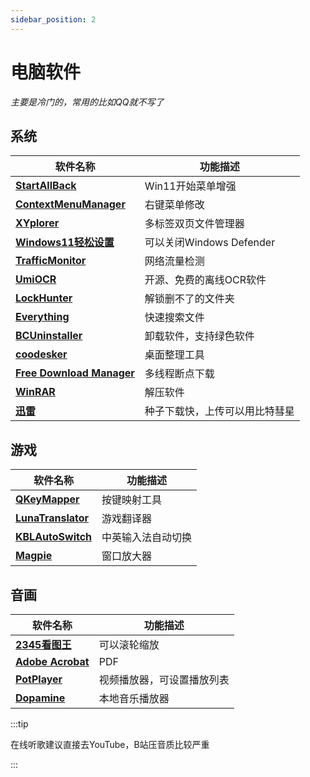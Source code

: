 ```yaml
---
sidebar_position: 2
---
```


# 电脑软件

*主要是冷门的，常用的比如QQ就不写了*


## 系统

| 软件名称 | 功能描述 |
|---------|---------|
| **[StartAllBack](https://www.puresys.net/4973.html)** | Win11开始菜单增强 |
| **[ContextMenuManager](https://www.coolexe.com/569.html)** | 右键菜单修改 |
| **[XYplorer](https://www.coolexe.com/1052.html)** | 多标签双页文件管理器 |
| **[Windows11轻松设置](https://www.bilibili.com/opus/904672369138729017)** | 可以关闭Windows Defender |
| **[TrafficMonitor](https://www.puresys.net/1839.html)** | 网络流量检测 |
| **[UmiOCR](https://github.com/hiroi-sora/Umi-OCR)** | 开源、免费的离线OCR软件 |
| **[LockHunter](https://lockhunter.com/)** | 解锁删不了的文件夹 |
| **[Everything](https://www.puresys.net/690.html)** | 快速搜索文件 |
| **[BCUninstaller](https://www.coolexe.com/1248.html)** | 卸载软件，支持绿色软件 |
| **[coodesker](https://www.puresys.net/2351.html)** | 桌面整理工具 |
| **[Free Download Manager](https://www.puresys.net/1525.html)** | 多线程断点下载 |
| **[WinRAR](https://www.puresys.net/334.html)** | 解压软件 |
| **[迅雷](https://www.puresys.net/311.html)** | 种子下载快，上传可以用比特彗星 |

## 游戏

| 软件名称 | 功能描述 |
|---------|---------|
| **[QKeyMapper](https://github.com/Zalafina/QKeyMapper)** | 按键映射工具 |
| **[LunaTranslator](https://docs.lunatranslator.org/zh/)** | 游戏翻译器 |
| **[KBLAutoSwitch](https://github.com/flyinclouds/KBLAutoSwitch)** | 中英输入法自动切换 |
| **[Magpie](https://github.com/Blinue/Magpie?tab=readme-ov-file)** | 窗口放大器 |

## 音画

| 软件名称 | 功能描述 |
|---------|---------|
| **[2345看图王](https://www.puresys.net/314.html)** | 可以滚轮缩放 |
| **[Adobe Acrobat](https://www.itrmb.com/thread-3834.htm)** | PDF |
| **[PotPlayer](https://www.puresys.net/670.html)** | 视频播放器，可设置播放列表 |
| **[Dopamine](https://github.com/digimezzo/dopamine-windows)** | 本地音乐播放器 |

:::tip

在线听歌建议直接去YouTube，B站压音质比较严重

:::